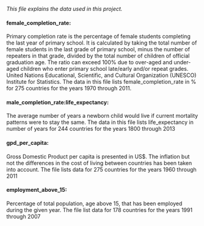 <i> This file explains the data used in this project. </i>

<h4>female_completion_rate:</h4>
    Primary completion rate is the percentage of female students completing the last year of primary school. It is calculated by taking the     total number of female students in the last grade of primary school, minus the number of repeaters in that grade, divided by the total     number of children of official graduation age. The ratio can exceed 100% due to over-aged and under-aged children who enter primary         school late/early and/or repeat grades. United Nations Educational, Scientific, and Cultural Organization (UNESCO) Institute for           Statistics.    
    The data in this file lists female_completion_rate in % for 275 countries for the years 1970 through 2011.

<h4>male_completion_rate:</h4?
    Same as female_completion_rate, but for male students.
    The data in this file lists male_completion_rate in % for 275 countries for the years 1970 through 2011.

<h4>life_expectancy:</h4>
    The average number of years a newborn child would live if current mortality patterns were to stay the same.
    The data in this file lists life_expectancy in number of years for 244 countries for the years 1800 through 2013

<h4>gpd_per_capita:</h4>
    Gross Domestic Product per capita is presented in US$. The inflation but not the differences in the cost of living between countries       has been taken into account.
    The file lists data for 275 countries for the years 1960 through 2011

<h4>employment_above_15:</h4>
    Percentage of total population, age above 15, that has been employed during the given year.
    The file list data for 178 countries for the years 1991 through 2007
